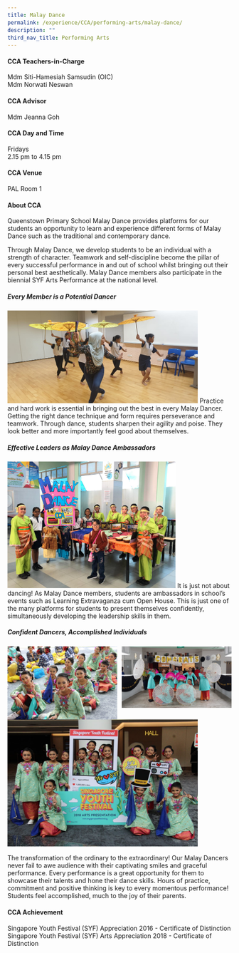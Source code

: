 ```yaml
---
title: Malay Dance
permalink: /experience/CCA/performing-arts/malay-dance/
description: ""
third_nav_title: Performing Arts
---
```

#### **CCA Teachers-in-Charge**
Mdm Siti-Hamesiah Samsudin (OIC)<br>
Mdm Norwati Neswan

#### **CCA Advisor**
Mdm Jeanna Goh

#### **CCA Day and Time**
Fridays<br>
2.15 pm to 4.15 pm

#### **CCA Venue**
PAL Room 1

#### **About CCA**
Queenstown Primary School Malay Dance provides platforms for our students an opportunity to learn and experience different forms of Malay Dance such as the traditional and contemporary dance.

Through Malay Dance, we develop students to be an individual with a strength of character. Teamwork and self-discipline become the pillar of every successful performance in and out of school whilst bringing out their personal best aesthetically. Malay Dance members also participate in the biennial SYF Arts Performance at the national level.

##### **Every Member is a Potential Dancer**

<img src="/images/ML%20Dance%20Pic%201.jpeg" style="width:85%">
Practice and hard work is essential in bringing out the best in every Malay Dancer. Getting the right dance technique and form requires perseverance and teamwork. Through dance, students sharpen their agility and poise. They look better and more importantly feel good about themselves.

##### **Effective Leaders as Malay Dance Ambassadors**
<img src="/images/ML%20Dance%20Pic%202.jpeg" style="width:75%">
It is just not about dancing! As Malay Dance members, students are ambassadors in school’s events such as Learning Extravaganza cum Open House. This is just one of the many platforms for students to present themselves confidently, simultaneously developing the leadership skills in them.

##### **Confident Dancers, Accomplished Individuals**

<img src="/images/ML%20Dance%20Pic%203.jpg" style="width:49%" align="left">
<img src="/images/Malay%20Dance%20Pic%204.jpeg" style="width:49%" align="right">		 
<br><br><br><br><br><br><br><br>		 
<img src="/images/ML%20Dance%20Pic%205.jpg" style="width:85%">
		 
The transformation of the ordinary to the extraordinary! Our Malay Dancers never fail to awe audience with their captivating smiles and graceful performance. Every performance is a great opportunity for them to showcase their talents and hone their dance skills. Hours of practice, commitment and positive thinking is key to every momentous performance! Students feel accomplished, much to the joy of their parents.

#### **CCA Achievement**
Singapore Youth Festival (SYF) Appreciation 2016 - Certificate of Distinction<br>
Singapore Youth Festival (SYF) Arts Appreciation 2018 - Certificate of Distinction
